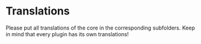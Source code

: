 # Translations

Please put all translations of the core in the corresponding subfolders.
Keep in mind that every plugin has its own translations!
